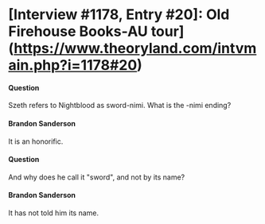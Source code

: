 # [Interview #1178, Entry #20]: Old Firehouse Books-AU tour](https://www.theoryland.com/intvmain.php?i=1178#20)

#### Question

Szeth refers to Nightblood as sword-nimi. What is the -nimi ending?

#### Brandon Sanderson

It is an honorific.

#### Question

And why does he call it "sword", and not by its name?

#### Brandon Sanderson

It has not told him its name.

